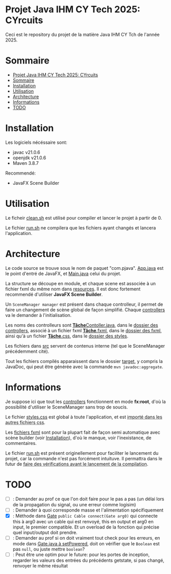 # Projet Java IHM CY Tech 2025: CYrcuits

Ceci est le repository du projet de la matière Java IHM CY Tch de l'année 2025.

# Sommaire

- [Projet Java IHM CY Tech 2025: CYrcuits](#projet-java-ihm-cy-tech-2025-cyrcuits)
- [Sommaire](#sommaire)
- [Installation](#installation)
- [Utilisation](#utilisation)
- [Architecture](#architecture)
- [Informations](#informations)
- [TODO](#todo)

# Installation

Les logiciels nécéssaire sont:  
- javac v21.0.6  
- openjdk v21.0.6  
- Maven 3.8.7  

Recommendé:  
- JavaFX Scene Builder  

# Utilisation

Le ficheir [clean.sh](./clean.sh) est utilisé pour compiler et lancer le projet à partir de 0.  

Le fichier [run.sh](/run.sh) ne compilera que les fichiers ayant changés et lancera l'application.  

# Architecture

Le code source se trouve sous le nom de paquet "com.pjava". [App.java](/src/main/java/org/openjfx/App.java) est le point d'entré de JavaFX, et [Main.java](/src/main/java/org/openjfx/src/Main.java) celui du projet.  

La structure se découpe en module, et chaque scene est associée à un fichier fxml du même nom dans [resources](/resources/). Il est donc fortement recommendé d'utiliser **JavaFX Scene Builder**.  

Un `SceneManager manager` est présent dans chaque controlleur, il permet de faire un changement de scène global de façon simplifié.
Chaque [controllers](./src/main/java/com/pjava/controllers/) va le demander à l'initialisation.  

Les noms des controlleurs sont <u>**Tâche**Contoller.java</u>, dans le [dossier des controllers](./src/main/java/com/pjava/controllers/), associé à un fichier fxml <u>**Tâche**.fxml</u>, dans le [dossier des fxml](./src/main/resources/fxml/), ainsi qu'à un fichier <u>**Tâche**.css</u>, dans le [dossier des styles](./src/main/resources/styles/).  

Les fichiers dans [src](./src/main/java/com/pjava/src/) servent de contenus interne (tel que le SceneManager précédemment cité).  

Tout les fichiers compilés apparaissent dans le dossier [target](./target/), y compris la JavaDoc, qui peut être générée avec la commande `mvn javadoc:aggregate`.  

# Informations

Je suppose ici que tout les [controllers](./src/main/java/com/pjava/controllers/) fonctionnent en mode **fx:root**, d'où la possibilité d'utiliser le SceneManager sans trop de soucis.  

Le fichier [styles.css](./src/main/resources/styles/styles.css) est global à toute l'application, et est <span style="text-decoration-style: dotted;text-decoration-line: underline;" title="Pas encore implémenté">importé dans les autres fichiers css</span>.  

Les [fichiers fxml](./src/main/resources/fxml/) sont pour la plupart fait de façon semi automatique avec scène builder (voir [Installation](#installation)), d'où le manque, voir l'inexistance, de commentaires.  

Le fichier [run.sh](./run.sh) est présent originellement pour faciliter le lancement du projet, car la commande n'est pas forcément intuituve. Il permattra dans le futur de <span style="text-decoration-style: dotted;text-decoration-line: underline;" title="Pas encore implémenté, et même juste une idée">faire des vérifications avant le lancement de la compilation</span>.  

# TODO

- [ ] : Demander au prof ce que l'on doit faire pour le pas a pas (un délai lors de la propagation du signal, ou une erreur comme logisim)  
- [ ] : Demander à quoi corresponde masse et l'alimentation spécifiquement
- [x] : Méthode dans [Gate](./src/main/java/com/pjava/src/components/Gate.java) `public Cable connect(Gate arg0)` qui connecte this à arg0 avec un cable qui est renvoyé, this en output et arg0 en input, le premier compatible. Et un overload de la fonction qui précise quel input/output doit prendre.
- [ ] : Demander au prof si on doit vraiment tout check pour les erreurs, en mode dans [Gate.java à setPowered](./src/main/java/com/pjava/src/components/Gate.java#319), doit on vérifier que le `Boolean` est pas `null`, ou juste mettre `boolean`?
- [ ] : Peut être une optim pour le future: pour les portes de inception, regarder les valeurs des entrées du précédents getstate, si pas changé, renvoyer le même résultat
